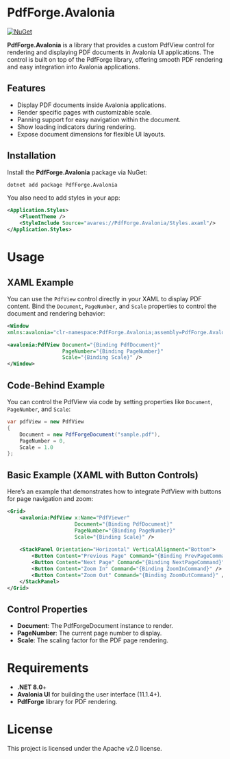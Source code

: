 # PdfForge.Avalonia

[![NuGet](https://img.shields.io/nuget/v/PdfForge.Avalonia.svg)](https://www.nuget.org/packages/PdfForge.Avalonia)

**PdfForge.Avalonia** is a library that provides a custom PdfView control for rendering and displaying PDF documents in Avalonia UI applications. The control is built on top of the PdfForge library, offering smooth PDF rendering and easy integration into Avalonia applications.

## Features

- Display PDF documents inside Avalonia applications.
- Render specific pages with customizable scale.
- Panning support for easy navigation within the document.
- Show loading indicators during rendering.
- Expose document dimensions for flexible UI layouts.

## Installation

Install the **PdfForge.Avalonia** package via NuGet:

```bash
dotnet add package PdfForge.Avalonia
```

You also need to add styles in your app:
```xml
<Application.Styles>
    <FluentTheme />
    <StyleInclude Source="avares://PdfForge.Avalonia/Styles.axaml"/>
</Application.Styles>
```

# Usage
## XAML Example

You can use the `PdfView` control directly in your XAML to display PDF content. Bind the `Document`, `PageNumber`, and `Scale` properties to control the document and rendering behavior:

```xml
<Window
xmlns:avalonia="clr-namespace:PdfForge.Avalonia;assembly=PdfForge.Avalonia">

<avalonia:PdfView Document="{Binding PdfDocument}"
                  PageNumber="{Binding PageNumber}"
                  Scale="{Binding Scale}" />
</Window>
```

## Code-Behind Example

You can control the PdfView via code by setting properties like `Document`, `PageNumber`, and `Scale`:

```csharp
var pdfView = new PdfView
{
    Document = new PdfForgeDocument("sample.pdf"),
    PageNumber = 0,
    Scale = 1.0
};
```

## Basic Example (XAML with Button Controls)
Here’s an example that demonstrates how to integrate PdfView with buttons for page navigation and zoom:

```xml
<Grid>
    <avalonia:PdfView x:Name="PdfViewer"
                      Document="{Binding PdfDocument}"
                      PageNumber="{Binding PageNumber}"
                      Scale="{Binding Scale}" />
    
    <StackPanel Orientation="Horizontal" VerticalAlignment="Bottom">
        <Button Content="Previous Page" Command="{Binding PrevPageCommand}" />
        <Button Content="Next Page" Command="{Binding NextPageCommand}" />
        <Button Content="Zoom In" Command="{Binding ZoomInCommand}" />
        <Button Content="Zoom Out" Command="{Binding ZoomOutCommand}" />
    </StackPanel>
</Grid>

```

## Control Properties
- **Document**: The PdfForgeDocument instance to render.
- **PageNumber**: The current page number to display.
- **Scale**: The scaling factor for the PDF page rendering.

# Requirements
- **.NET 8.0**+
- **Avalonia UI** for building the user interface (11.1.4+).
- **PdfForge** library for PDF rendering.

# License
This project is licensed under the Apache v2.0 license.